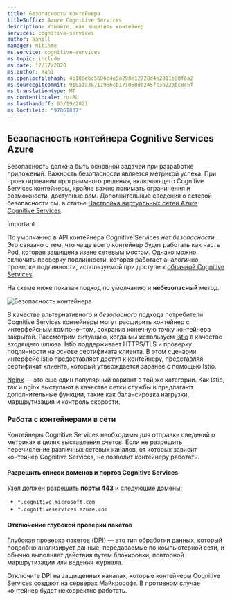 ```yaml
---
title: Безопасность контейнера
titleSuffix: Azure Cognitive Services
description: Узнайте, как защитить контейнер
services: cognitive-services
author: aahill
manager: nitinme
ms.service: cognitive-services
ms.topic: include
ms.date: 12/17/2020
ms.author: aahi
ms.openlocfilehash: 4b106ebc5606c4e5a290e12728d4e2011e80f6a2
ms.sourcegitcommit: 910a1a38711966cb171050db245fc3b22abc8c5f
ms.translationtype: MT
ms.contentlocale: ru-RU
ms.lasthandoff: 03/19/2021
ms.locfileid: "97861837"
---
```

## <a name="azure-cognitive-services-container-security"></a>Безопасность контейнера Cognitive Services Azure

Безопасность должна быть основной задачей при разработке приложений. Важность безопасности является метрикой успеха. При проектировании программного решения, включающего Cognitive Services контейнеры, крайне важно понимать ограничения и возможности, доступные вам. Дополнительные сведения о сетевой безопасности см. в статье [Настройка виртуальных сетей Azure Cognitive Services][az-security].

> [!IMPORTANT]
> По умолчанию в API контейнера Cognitive Services *нет безопасности* . Это связано с тем, что чаще всего контейнер будет работать как часть Pod, которая защищена извне сетевым мостом. Однако можно включить проверку подлинности, которая работает аналогично проверке подлинности, используемой при доступе к [облачной Cognitive Services][request-authentication].

На схеме ниже показан подход по умолчанию и **небезопасный** метод.

![Безопасность контейнера](../media/container-security.svg)

В качестве альтернативного и *безопасного* подхода потребители Cognitive Services контейнеры могут расширить контейнер с интерфейсным компонентом, сохранив конечную точку контейнера закрытой. Рассмотрим ситуацию, когда мы используем [Istio][istio] в качестве входящего шлюза. Istio поддерживает HTTPS/TLS и проверку подлинности на основе сертификата клиента. В этом сценарии интерфейс Istio предоставляет доступ к контейнеру, представляя сертификат клиента, который утверждается заранее с помощью Istio.

[Nginx][nginx] — это еще один популярный вариант в той же категории. Как Istio, так и nginx выступают в качестве сетки службы и предлагают дополнительные функции, такие как балансировка нагрузки, маршрутизация и контроль скорости.

### <a name="container-networking"></a>Работа с контейнерами в сети

Контейнеры Cognitive Services необходимы для отправки сведений о метриках в целях выставления счетов. Если не разрешить перечисление различных сетевых каналов, от которых зависит контейнер Cognitive Services, не позволит контейнеру работать.

#### <a name="allow-list-cognitive-services-domains-and-ports"></a>Разрешить список доменов и портов Cognitive Services

Узел должен разрешить **порты 443** и следующие домены:

* `*.cognitive.microsoft.com`
* `*.cognitiveservices.azure.com`

#### <a name="disable-deep-packet-inspection"></a>Отключение глубокой проверки пакетов

[Глубокая проверка пакетов](https://en.wikipedia.org/wiki/Deep_packet_inspection) (DPI) — это тип обработки данных, который подробно анализирует данные, передаваемые по компьютерной сети, и обычно выполняет действия путем блокировки, повторной маршрутизации или ведения журнала.

Отключите DPI на защищенных каналах, которые контейнеры Cognitive Services создают на серверах Майкрософт. В противном случае контейнер будет некорректно работать.

[istio]: https://istio.io/
[nginx]: https://www.nginx.com
[request-authentication]: ../../authentication.md
[az-security]: ../../cognitive-services-virtual-networks.md

